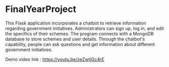 # FinalYearProject

This Flask application incorporates a chatbot to retrieve information regarding government initiatives. Administrators can sign up, log in, and edit the specifics of their schemes. The program connects with a MongoDB database to store schemes and user details. Through the chatbot's capability, people can ask questions and get information about different government initiatives.



Demo video link : https://youtu.be/zeZwtjGc4rE
